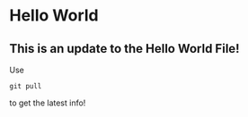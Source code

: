 Hello World
===========

This is an update to the Hello World File!
-----------------------------------------

Use 

    git pull

to get the latest info!
